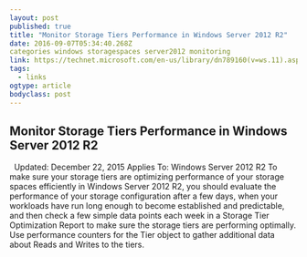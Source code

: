 ```yaml
---
layout: post
published: true
title: "Monitor Storage Tiers Performance in Windows Server 2012 R2"
date: 2016-09-07T05:34:40.268Z
categories windows storagespaces server2012 monitoring 
link: https://technet.microsoft.com/en-us/library/dn789160(v=ws.11).aspx
tags:
  - links
ogtype: article
bodyclass: post
---
```


## Monitor Storage Tiers Performance in Windows Server 2012 R2

 
Updated: December 22, 2015
Applies To: Windows Server 2012 R2
To make sure your storage tiers are optimizing performance of your storage spaces efficiently in Windows Server 2012 R2, you should evaluate the performance of your storage configuration after a few days, when your workloads have run long enough to become established and predictable, and then check a few simple data points each week in a Storage Tier Optimization Report to make sure the storage tiers are performing optimally. Use performance counters for the Tier object to gather additional data about Reads and Writes to the tiers.
